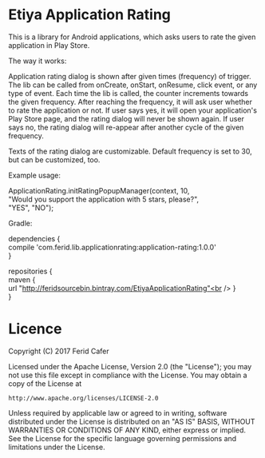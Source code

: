 # Etiya Application Rating

This is a library for Android applications, which asks users to rate the given application in Play Store.

The way it works:

Application rating dialog is shown after given times (frequency) of trigger. The lib can be called from onCreate, onStart, onResume, click event, or any type of event. Each time the lib is called, the counter increments towards the given frequency. After reaching the frequency, it will ask user whether to rate the application or not. If user says yes, it will open your application's Play Store page, and the rating dialog will never be shown again. If user says no, the rating dialog will re-appear after another cycle of the given frequency.

Texts of the rating dialog are customizable. Default frequency is set to 30, but can be customized, too.

Example usage:

ApplicationRating.initRatingPopupManager(context, 10,<br /> 
				"Would you support the application with 5 stars, please?",<br />
                "YES", "NO");
				
Gradle:

dependencies {<br />
    compile 'com.ferid.lib.applicationrating:application-rating:1.0.0'<br />
}

repositories {<br />
    maven {<br />
        url  "http://feridsourcebin.bintray.com/EtiyaApplicationRating"<br />
    }<br />
}


# Licence

Copyright (C) 2017 Ferid Cafer

Licensed under the Apache License, Version 2.0 (the "License");
you may not use this file except in compliance with the License.
You may obtain a copy of the License at

    http://www.apache.org/licenses/LICENSE-2.0

Unless required by applicable law or agreed to in writing, software
distributed under the License is distributed on an "AS IS" BASIS,
WITHOUT WARRANTIES OR CONDITIONS OF ANY KIND, either express or implied.
See the License for the specific language governing permissions and
limitations under the License.